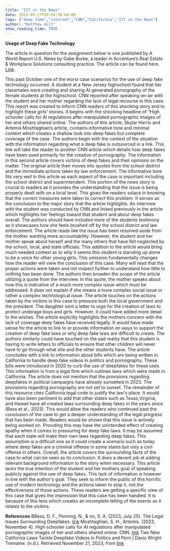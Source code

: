 ```yaml
---
title: "ICT in the News"
date: 2023-09-27T09:04:30-04:00
tags: ["deep fake","internet","CNN","California","ICT in the News"]
author: "Matthew Hill"
show_reading_time: TRUE
---
```

**Usage of Deep Fake Technology**

The article in question for the assignment below is one published by A World Report U.S. News by Gabe Burke, a leader in Accenture’s Real Estate & Workplace Solutions consulting practice. The article can be found here. [Link](https://www.usnews.com/opinion/articles/2023-10-03/it-is-time-to-end-the-war-on-remote-work).

This past October one of the worst case scenarios for the use of deep fake technology occurred. A student at a New Jersey highschool found that her classmates were creating and sharing AI generated pornography of the female students at the highschool. CNN reported after speaking on-air with the student and her mother regarding the lack of legal recourse in this case. This report was created to inform CNN readers of this shocking story and to highlight these girls' stories. It begins with the shocking headline of “High schooler calls for AI regulations after manipulated pornographic images of her and others shared online. The authors of this article, Skylar Harris and Artemis Moshtaghian’s article, contains informative tone and minimal context  which creates a shallow look into deep fakes but complete coverage of the case. 
The authors begin with the context of the situation with the information regarding what a deep fake is outsourced in a link. This link will take the reader to another CNN article which details how deep fakes have been used primarily for the creation of pornography. The information in this second article covers victims of deep fakes and their opinions on the matter. The original article then moves into quotes from the school district and the immediate actions taken by law enforcement. The informative tone fits very well in this article as each aspect of the case is important including the school district and superintendent. This portion of the news story is crucial to readers as it provides the understanding that the issue is being properly dealt with on a local level. This gives the readers solace in knowing that the correct measures were taken to correct this problem. It serves as the conclusion to the major story that the article highlights.
 An interview with the student was conducted by CNN and linked previously in the article which highlights her feelings toward that student and about deep fakes overall. The authors should have included more of the students testimony as it showcases how she feels brushed off by the school district and law enforcement. The article reads like the issue has been resolved aside from the mother wanting more accountability. However, the student and her mother speak about herself and the many others that have felt neglected by the school, local, and state officials. This addition to the article would bring much needed context as to why it seems this student is standing up alone to be a voice for other young girls. This omission fundamentally changes how the reader will view the conclusion of this case. Many will read that the proper actions were taken and not inspect further to understand how little to nothing has been done. 
The authors then broaden the scope of the article utilizing a quote from the interview. In this quote, the mother speaks about how this is indicative of a much more complex issue which must be addressed. It does not explain if she means a more complex social issue or rather a complex technological issue. The article touches on the actions taken by the victims in this case to pressure both the local government and the president. The daughter sent a letter to urge for the creation of laws to protect underage boys and girls. However, it could have added more detail to the wishes. The article explicitly highlights the mothers concern with the lack of coverage deep fakes have received legally. It would have made sense for the article to link to or provide information on ways to support the creation of deep fake laws or why deep fake laws are difficult to create. The authors similarly could have touched on the sad reality that this student is having to write letters to officials to ensure that other children will never have to go through what she and the other students have.
The article concludes with a link to information about bills which are being written in California to handle deep fake videos in politics and pornography. These bills were introduced in 2020 to curb the use of deepfakes for these uses. This information is from a legal firm which outlines laws which were made in California. The article does not mention that the provisions regarding deepfakes in political campaigns have already sunsetted in 2023. The provisions regarding pornography are not set to sunset. The remainder of this resource cites California legal code to justify the law's place. It would have also been pertinent to add that other states such as Texas,Virginia, and Hawaii have all created laws surrounding deep fakes in the years since (Bass et al., 2023). This would allow the readers who continued past the conclusion of the case to get a deeper understanding of the legal progress that has been made. Readers would be shown that this issue is actively being worked on. Providing this may have the unintended effect of creating apathy when it comes to pressuring for deep fake laws. It may be assumed that each state will make their own laws regarding deep fakes. This assumption is a difficult one as it could create a scenario such as today where deep fakes are a criminal offense in some states but only a civil offense in others. 
Overall, the article covers the surrounding facts of the case to what can be seen as its conclusion. It does a decent job at adding relevant background information to the story when necessary. This article lacks the true intention of the student and her mothers goal of speaking publicly against this use of deep fakes. This lack of information is however in line with the author's goal. They seek to inform the public of this horrific use of modern technology and the actions taken to stop it, not the effectiveness of those actions. These readers are getting a specific view of this case that gives the impression that this case has been handled. It is because of this lens which creates an incomplete telling of the events as it relates to the victims.

**References**
BBass, D. F., Penning, N., & on, S. A. (2023, July 25). The Legal Issues Surrounding Deepfakes. [link](https://www.honigman.com/the-matrix/the-legal-issues-surrounding-deepfakes)
Moshtaghian, S. H., Artemis. (2023, November 4). High schooler calls for AI regulations after manipulated pornographic images of her and others shared online. CNN. [link](https://www.cnn.com/2023/11/04/us/new-jersey-high-school-deepfake-porn/index.html)
Two New California Laws Tackle Deepfake Videos in Politics and Porn | Davis Wright Tremaine. (n.d.). Retrieved November 21, 2023, from [link](https://www.dwt.com/insights/2019/10/california-deepfakes-law)
